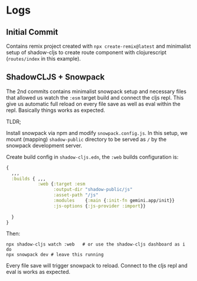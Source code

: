 # Logs

## Initial Commit

Contains remix project created with `npx create-remix@latest` and minimalist
setup of shadow-cljs to create route component with clojurescript
(`routes/index` in this example).

## ShadowCLJS + Snowpack

The 2nd commits contains minimalist snowpack setup and necessary files that
allowed us watch the `:esm` target build and connect the cljs repl. This give us
automatic full reload on every file save as well as eval within the repl.
Basically things works as expected.

TLDR; 

Install snowpack via npm and modify `snowpack.config.js`. In this setup, we
mount (mapping) `shadow-public` directory to be served as `/` by the snowpack
development server.

Create build config in `shadow-cljs.edn`, the `:web` builds configuration is: 

```clojure
{
  ,,,
  :builds { ,,,
            :web {:target :esm
                  :output-dir "shadow-public/js"
                  :asset-path "/js"
                  :modules    {:main {:init-fn gemini.app/init}}
                  :js-options {:js-provider :import}}
                  
  }
}
```

Then: 

```
npx shadow-cljs watch :web   # or use the shadow-cljs dashboard as i do
npx snowpack dev # leave this running
```

Every file save will trigger snowpack to reload. Connect to the cljs repl and
eval is works as expected.

